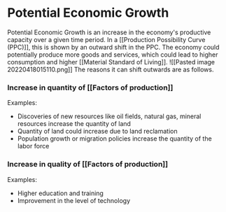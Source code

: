# Potential Economic Growth
Potential Economic Growth is an increase in the economy's productive capacity over a given time period. In a [[Production Possibility Curve (PPC)]], this is shown by an outward shift in the PPC. The economy could potentially produce more goods and services, which could lead to higher consumption and higher [[Material Standard of Living]].
![[Pasted image 20220418015110.png]]
The reasons it can shift outwards are as follows.

### Increase in quantity of [[Factors of production]]
Examples:
- Discoveries of new resources like oil fields, natural gas, mineral resources increase the quantity of land
- Quantity of land could increase due to land reclamation
- Population growth or migration policies increase the quantity of the labor force

### Increase in quality of [[Factors of production]]
Examples:
- Higher education and training
- Improvement in the level of technology